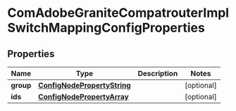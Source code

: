 
# ComAdobeGraniteCompatrouterImplSwitchMappingConfigProperties

## Properties
Name | Type | Description | Notes
------------ | ------------- | ------------- | -------------
**group** | [**ConfigNodePropertyString**](ConfigNodePropertyString.md) |  |  [optional]
**ids** | [**ConfigNodePropertyArray**](ConfigNodePropertyArray.md) |  |  [optional]



